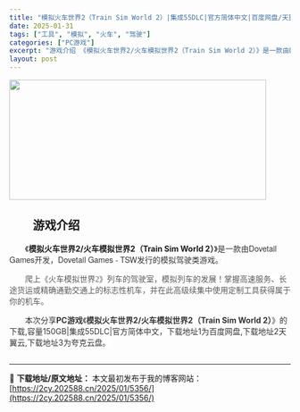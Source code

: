 ```yaml
---
title: "模拟火车世界2（Train Sim World 2）|集成55DLC|官方简体中文|百度网盘/天翼云/夸克云盘"
date: 2025-01-31
tags: ["工具", "模拟", "火车", "驾驶"]
categories: ["PC游戏"]
excerpt: "游戏介绍 《模拟火车世界2/火车模拟世界2（Train Sim World 2）》是一款由Dovetail Games开发，Dovetail Games - TSW发行的模拟驾驶类游戏。 爬上《火车模拟世界2》列车的驾驶室，模拟列车的发展！掌握高速服务、长途货运或精确通勤交通上的标志性机车，并在此高&hellip;"
layout: post
---
```


<img class="aligncenter size-full wp-image-5482" src="https://2cy.202588.cn/wp-content/uploads/2025/01/2025013113045620.webp" alt="" width="460" height="215" />
<h2 style="white-space: normal; text-indent: 2em;">游戏介绍</h2>
<p style="white-space: normal; text-indent: 2em;"><span style="background-color: #ffffff;">《<strong>模拟火车世界2/火车模拟世界2（Train Sim World 2）</strong>》<span style="color: #333333; font-family: 'Helvetica Neue', Helvetica, Arial, 'PingFang SC', 'Hiragino Sans GB', 'Microsoft YaHei', 'WenQuanYi Micro Hei', sans-serif; text-indent: 28px; background-color: #ffffff;">是一款由Dovetail Games开发，Dovetail Games - TSW发行的模拟驾驶类游戏。</span></span></p>
<p style="white-space: normal; text-indent: 2em;"><span style="color: #595959; font-family: 'Microsoft YaHei'; white-space: pre-wrap; background-color: #ffffff;">爬上《火车模拟世界2》列车的驾驶室，模拟列车的发展！掌握高速服务、长途货运或精确通勤交通上的标志性机车，并在此高级续集中使用定制工具获得属于你的机车。</span></p>
<p style="white-space: normal; text-indent: 2em;"><span style="color: #333333; text-indent: 2em; background-color: #ffffff;">本次分享<strong>PC游戏</strong>《</span><strong style="color: #333333; text-indent: 2em; background-color: #ffffff;"><strong style="text-indent: 28px; white-space: normal;">模拟火车世界2/火车模拟世界2（Train Sim World 2）</strong></strong><span style="color: #333333; text-indent: 2em; background-color: #ffffff;">》的</span><span style="color: #333333; text-indent: 2em; background-color: #ffffff;">下载,容量150GB|集成55DLC|官方简体中文，下载地址1为百度网盘,下载地址2天翼云<span style="color: #333333; text-indent: 28px; background-color: #ffffff;">,下载地址3为</span><span style="color: #333333; text-indent: 28px; background-color: #ffffff;">夸克云盘</span>。</span></p>

<h2 style="white-space: normal; text-indent: 2em;"></h2>

---
📖 **下载地址/原文地址：** 本文最初发布于我的博客网站：[https://2cy.202588.cn/2025/01/5356/](https://2cy.202588.cn/2025/01/5356/)

